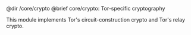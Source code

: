 @dir /core/crypto
@brief core/crypto: Tor-specific cryptography

This module implements Tor's circuit-construction crypto and Tor's
relay crypto.

